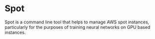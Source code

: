 # Spot
Spot is a command line tool that helps to manage AWS spot instances, particularly for the purposes of training neural networks on GPU based instances.
